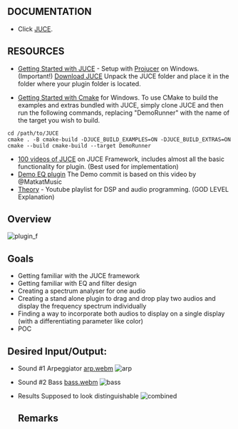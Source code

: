 ## DOCUMENTATION

- Click [JUCE](https://juce.com/learn/documentation/).

## RESOURCES

- [Getting Started with JUCE](https://www.youtube.com/watch?v=JHTcLVOcnQ4&t=1410s) - Setup with [Projucer](https://docs.juce.com/master/tutorial_new_projucer_project.html) on Windows. (Important!)
[Download JUCE](https://juce.com/get-juce/) Unpack the JUCE folder and place it in the folder where your plugin folder is located.
  
- [Getting Started with Cmake](https://www.youtube.com/watch?v=Uq7Hwt18s3s&t=198s) for Windows.
To use CMake to build the examples and extras bundled with JUCE, simply clone JUCE and then run the following commands, replacing "DemoRunner" with the name of the target you wish to build.
  
```
cd /path/to/JUCE
cmake . -B cmake-build -DJUCE_BUILD_EXAMPLES=ON -DJUCE_BUILD_EXTRAS=ON
cmake --build cmake-build --target DemoRunner
```

- [100 videos of JUCE](https://www.youtube.com/watch?v=7n16Yw51xkI&list=PLLgJJsrdwhPxa6-02-CeHW8ocwSwl2jnu) on JUCE Framework, includes almost all the basic functionality for plugin. (Best used for implementation)
- [Demo EQ plugin]([https://www.youtube.com/watch?v=i_Iq4_Kd7Rc&t=3906s](https://www.youtube.com/watch?v=ZKmFZpJEZ3k)) The Demo commit is based on this video by @MatkatMusic
- [Theory](https://www.youtube.com/@akashmurthy/playlists) - Youtube playlist for DSP and audio programming. (GOD LEVEL Explanation)  

## Overview
![plugin_f](https://github.com/lagooneration/AudioPlugin_EQ/assets/142176950/a4cabb4d-4d2d-45ac-ba41-aa868ff407ef)

## Goals
- Getting familiar with the JUCE framework
- Getting familiar with EQ and filter design
- Creating a spectrum analyser for one audio
- Creating a stand alone plugin to drag and drop play two audios and display the frequency spectrum individually
- Finding a way to incorporate both audios to display on a single display (with a differentiating parameter like color)
- POC

## Desired Input/Output:
- Sound #1
Arpeggiator
[arp.webm](https://github.com/lagooneration/AudioPlugin_EQ/assets/142176950/052508c0-d88c-4062-91f9-1f93bf712027)
![arp](https://github.com/lagooneration/AudioPlugin_EQ/assets/142176950/941862a9-f043-4a8e-a339-ce4be806e70d)

- Sound #2
Bass
[bass.webm](https://github.com/lagooneration/AudioPlugin_EQ/assets/142176950/7a749e6d-4fb8-47bc-84e3-95808ddf4d5f)
![bass](https://github.com/lagooneration/AudioPlugin_EQ/assets/142176950/a343f599-ce83-4289-bd2f-398f10b98f75)

- Results
Supposed to look distinguishable
![combined](https://github.com/lagooneration/AudioPlugin_EQ/assets/142176950/b2d11f31-6fab-40f0-961e-02f67cf8cf63)


  ## Remarks
